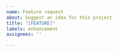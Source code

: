 ```yaml
---
name: Feature request
about: Suggest an idea for this project
title: "[FEATURE]"
labels: enhancement
assignees: ''

---
```



